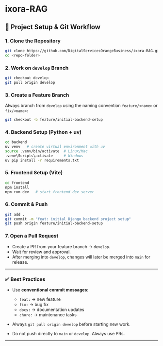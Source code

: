 # ixora-RAG

## 🚀 Project Setup & Git Workflow

### 1. Clone the Repository

```bash
git clone https://github.com/DigitalServicesOrangeBusiness/ixora-RAG.git
cd <repo-folder>
```

### 2. Work on `develop` Branch

```bash
git checkout develop
git pull origin develop
```

### 3. Create a Feature Branch

Always branch from `develop` using the naming convention `feature/<name>` or `fix/<name>`:

```bash
git checkout -b feature/initial-backend-setup
```

### 4. Backend Setup (Python + uv)

```bash
cd backend
uv venv   # create virtual environment with uv
source .venv/bin/activate  # Linux/Mac
.venv\Scripts\activate     # Windows
uv pip install -r requirements.txt
```

### 5. Frontend Setup (Vite)

```bash
cd frontend
npm install
npm run dev   # start frontend dev server
```

### 6. Commit & Push

```bash
git add .
git commit -m "feat: initial Django backend project setup"
git push origin feature/initial-backend-setup
```

### 7. Open a Pull Request

* Create a PR from your feature branch → `develop`.
* Wait for review and approval.
* After merging into `develop`, changes will later be merged into `main` for release.

---

### ✅ Best Practices

* Use **conventional commit messages**:

  * `feat:` → new feature
  * `fix:` → bug fix
  * `docs:` → documentation updates
  * `chore:` → maintenance tasks
* Always `git pull origin develop` before starting new work.
* Do not push directly to `main` or `develop`. Always use PRs.

---
